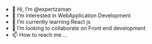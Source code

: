 - 👋 Hi, I’m @expertzaman
- 👀 I’m interested in WebApplication Development
- 🌱 I’m currently learning React js
- 💞️ I’m looking to collaborate on Front end development
- 📫 How to reach me ...

<!---
expertzaman/expertzaman is a ✨ special ✨ repository because its `README.md` (this file) appears on your GitHub profile.
You can click the Preview link to take a look at your changes.
--->
